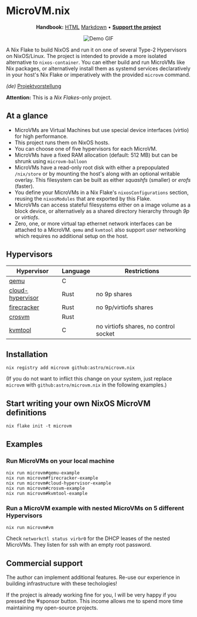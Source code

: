 # MicroVM.nix

<p align="center">
  <strong>Handbook:</strong>
  <a href="https://astro.github.io/microvm.nix/">HTML</a>
  <a href="doc/src/SUMMARY.md">Markdown</a>
  •
  <strong><a href="https://github.com/sponsors/astro">Support the project</a></strong>
</p>
<p align="center">
  <img src="doc/src/demo.gif" alt="Demo GIF">
</p>

A Nix Flake to build NixOS and run it on one of several Type-2
Hypervisors on NixOS/Linux. The project is intended to provide a more
isolated alternative to `nixos-container`. You can either build and
run MicroVMs like Nix packages, or alternatively install them as
systemd services declaratively in your host's Nix Flake or
imperatively with the provided `microvm` command.

*(de)* [Projektvorstellung](https://media.ccc.de/v/ds22-174-microvm-nix)

**Attention:** This is a *Nix Flakes*-only project.

## At a glance

- MicroVMs are Virtual Machines but use special device interfaces
  (virtio) for high performance.
- This project runs them on NixOS hosts.
- You can choose one of five hypervisors for each MicroVM.
- MicroVMs have a fixed RAM allocation (default: 512 MB) but can be
  shrunk using `microvm-balloon`
- MicroVMs have a read-only root disk with either a prepopulated
  `/nix/store` or by mounting the host's along with an optional
  writable overlay. This filesystem can be built as either *squashfs*
  (smaller) or *erofs* (faster).
- You define your MicroVMs in a Nix Flake's `nixosConfigurations`
  section, reusing the `nixosModules` that are exported by this Flake.
- MicroVMs can access stateful filesystems either on a image volume as
  a block device, or alternatively as a shared directory hierarchy
  through *9p* or *virtiofs*.
- Zero, one, or more virtual tap ethernet network interfaces can be
  attached to a MicroVM. `qemu` and `kvmtool` also support *user*
  networking which requires no additional setup on the host.

## Hypervisors

| Hypervisor                                                              | Language | Restrictions                          |
|-------------------------------------------------------------------------|----------|---------------------------------------|
| [qemu](https://www.qemu.org/)                                           | C        |                                       |
| [cloud-hypervisor](https://www.cloudhypervisor.org/)                    | Rust     | no 9p shares                          |
| [firecracker](https://firecracker-microvm.github.io/)                   | Rust     | no 9p/virtiofs shares                 |
| [crosvm](https://chromium.googlesource.com/chromiumos/platform/crosvm/) | Rust     |                                       |
| [kvmtool](https://github.com/kvmtool/kvmtool)                           | C        | no virtiofs shares, no control socket |


## Installation

```shell
nix registry add microvm github:astro/microvm.nix
```

(If you do not want to inflict this change on your system, just
replace `microvm` with `github:astro/microvm.nix` in the following
examples.)

## Start writing your own NixOS MicroVM definitions

```shell
nix flake init -t microvm
```

## Examples

### Run MicroVMs on your local machine

```shell
nix run microvm#qemu-example
nix run microvm#firecracker-example
nix run microvm#cloud-hypervisor-example
nix run microvm#crosvm-example
nix run microvm#kvmtool-example
```

### Run a MicroVM example with nested MicroVMs on 5 different Hypervisors

```shell
nix run microvm#vm
```

Check `networkctl status virbr0` for the DHCP leases of the nested
MicroVMs. They listen for ssh with an empty root password.

## Commercial support

The author can implement additional features. Re-use our experience in
building infrastructure with these techologies!

If the project is already working fine for you, I will be very happy
if you pressed the 💗sponsor button. This income allows me to spend
more time maintaining my open-source projects.
